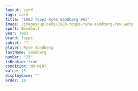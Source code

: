 ```yaml
---
layout: card
tags: card
title: "1983 Topps Ryne Sandberg #83"
image: /images/uploads/1983-topps-ryne-sandberg-raw.webp
sport: Baseball
year: 1983
brand: Topps
subset: ""
player: Ryne Sandberg
lastName: Sandberg
number: "23"
isRookie: true
condition: NR-MINT
value: 15
displayCase: ""
order: 10
---
```


